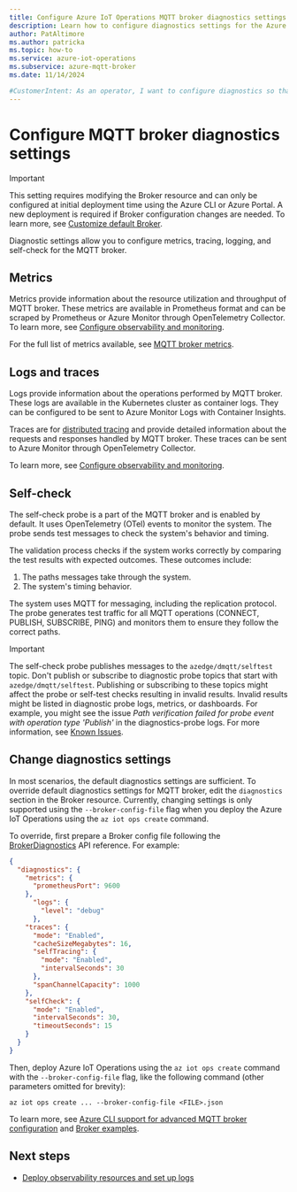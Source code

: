 ```yaml
---
title: Configure Azure IoT Operations MQTT broker diagnostics settings
description: Learn how to configure diagnostics settings for the Azure IoT Operations MQTT broker, like logs, metrics, self-check, and tracing.
author: PatAltimore
ms.author: patricka
ms.topic: how-to
ms.service: azure-iot-operations
ms.subservice: azure-mqtt-broker
ms.date: 11/14/2024

#CustomerIntent: As an operator, I want to configure diagnostics so that I can monitor MQTT broker communications.
---
```


# Configure MQTT broker diagnostics settings

> [!IMPORTANT]
> This setting requires modifying the Broker resource and can only be configured at initial deployment time using the Azure CLI or Azure Portal. A new deployment is required if Broker configuration changes are needed. To learn more, see [Customize default Broker](./overview-broker.md#customize-default-broker).

Diagnostic settings allow you to configure metrics, tracing, logging, and self-check for the MQTT broker.

## Metrics

Metrics provide information about the resource utilization and throughput of MQTT broker. These metrics are available in Prometheus format and can be scraped by Prometheus or Azure Monitor through OpenTelemetry Collector. To learn more, see [Configure observability and monitoring](../configure-observability-monitoring/howto-configure-observability.md).

For the full list of metrics available, see [MQTT broker metrics](../reference/observability-metrics-mqtt-broker.md).

## Logs and traces

Logs provide information about the operations performed by MQTT broker. These logs are available in the Kubernetes cluster as container logs. They can be configured to be sent to Azure Monitor Logs with Container Insights.

Traces are for [distributed tracing](https://opentelemetry.io/docs/concepts/signals/traces/) and provide detailed information about the requests and responses handled by MQTT broker. These traces can be sent to Azure Monitor through OpenTelemetry Collector.

To learn more, see [Configure observability and monitoring](../configure-observability-monitoring/howto-configure-observability.md).

## Self-check

The self-check probe is a part of the MQTT broker and is enabled by default. It uses OpenTelemetry (OTel) events to monitor the system. The probe sends test messages to check the system's behavior and timing.

The validation process checks if the system works correctly by comparing the test results with expected outcomes. These outcomes include:

1. The paths messages take through the system.
2. The system's timing behavior.

The system uses MQTT for messaging, including the replication protocol. The probe generates test traffic for all MQTT operations (CONNECT, PUBLISH, SUBSCRIBE, PING) and monitors them to ensure they follow the correct paths.

> [!IMPORTANT]
> The self-check probe publishes messages to the `azedge/dmqtt/selftest` topic. Don't publish or subscribe to diagnostic probe topics that start with `azedge/dmqtt/selftest`. Publishing or subscribing to these topics might affect the probe or self-test checks resulting in invalid results. Invalid results might be listed in diagnostic probe logs, metrics, or dashboards. For example, you might see the issue *Path verification failed for probe event with operation type 'Publish'* in the diagnostics-probe logs. For more information, see [Known Issues](../troubleshoot/known-issues.md#mqtt-broker).

## Change diagnostics settings

In most scenarios, the default diagnostics settings are sufficient. To override default diagnostics settings for MQTT broker, edit the `diagnostics` section in the Broker resource. Currently, changing settings is only supported using the `--broker-config-file` flag when you deploy the Azure IoT Operations using the `az iot ops create` command. 

To override, first prepare a Broker config file following the [BrokerDiagnostics](/rest/api/iotoperations/broker/create-or-update#brokerdiagnostics) API reference. For example:

```json
{
  "diagnostics": {
    "metrics": {
      "prometheusPort": 9600
    },
      "logs": {
        "level": "debug"
      },
    "traces": {
      "mode": "Enabled",
      "cacheSizeMegabytes": 16,
      "selfTracing": {
        "mode": "Enabled",
        "intervalSeconds": 30
      },
      "spanChannelCapacity": 1000
    },
    "selfCheck": {
      "mode": "Enabled",
      "intervalSeconds": 30,
      "timeoutSeconds": 15
    }
  }
}
```

Then, deploy Azure IoT Operations using the `az iot ops create` command with the `--broker-config-file` flag, like the following command (other parameters omitted for brevity):

```azurecli
az iot ops create ... --broker-config-file <FILE>.json
```

To learn more, see [Azure CLI support for advanced MQTT broker configuration](https://aka.ms/aziotops-broker-config) and [Broker examples](/rest/api/iotoperations/broker/create-or-update#examples).

## Next steps

- [Deploy observability resources and set up logs](../configure-observability-monitoring/howto-configure-observability.md)